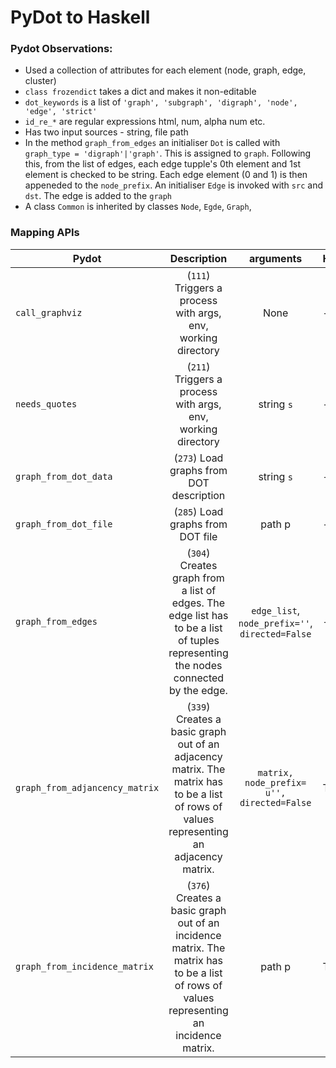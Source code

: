 
# PyDot to Haskell

### Pydot Observations:
- Used a collection of attributes for each element (node, graph, edge, cluster)
- `class frozendict` takes a dict and makes it non-editable
- `dot_keywords` is a list of  `'graph', 'subgraph', 'digraph', 'node', 'edge', 'strict'`
- `id_re_*` are regular expressions html, num, alpha num etc.
- Has two input sources - string, file path
- In the method `graph_from_edges` an initialiser `Dot` is called with `graph_type = 'digraph'|'graph'`. This is assigned to `graph`. Following this, from the list of edges, each edge tupple's 0th element and 1st element is checked to be string. Each edge element (0 and 1) is then appeneded to the `node_prefix`. An initialiser `Edge` is invoked with `src` and `dst`. The edge is added to the `graph`
- A class `Common` is inherited by classes `Node`, `Egde`, `Graph`, 

### Mapping APIs

|  Pydot        |  Description  |  arguments  | Haskell
| -------------    |:-------------:|:-------------:| ---------|
| `call_graphviz` | (`111`) Triggers a process with args, env, working directory| None | -
| `needs_quotes` | (`211`) Triggers a process with args, env, working directory| string `s` | -
| `graph_from_dot_data` | (`273`) Load graphs from DOT description | string `s` | -
| `graph_from_dot_file` | (`285`) Load graphs from DOT file | path p | -
| `graph_from_edges` | (`304`) Creates graph from a list of edges. The edge list has to be a list of tuples representing the nodes connected by the edge. | `edge_list`, `node_prefix=''`, `directed=False` | -
| `graph_from_adjancency_matrix` | (`339`) Creates a basic graph out of an adjacency matrix. The matrix has to be a list of rows of values representing an adjacency matrix.| `matrix, node_prefix= u'', directed=False` | TODO
| `graph_from_incidence_matrix` | (`376`) Creates a basic graph out of an incidence matrix. The matrix has to be a list of rows of values representing an incidence matrix. | path p | TODO


